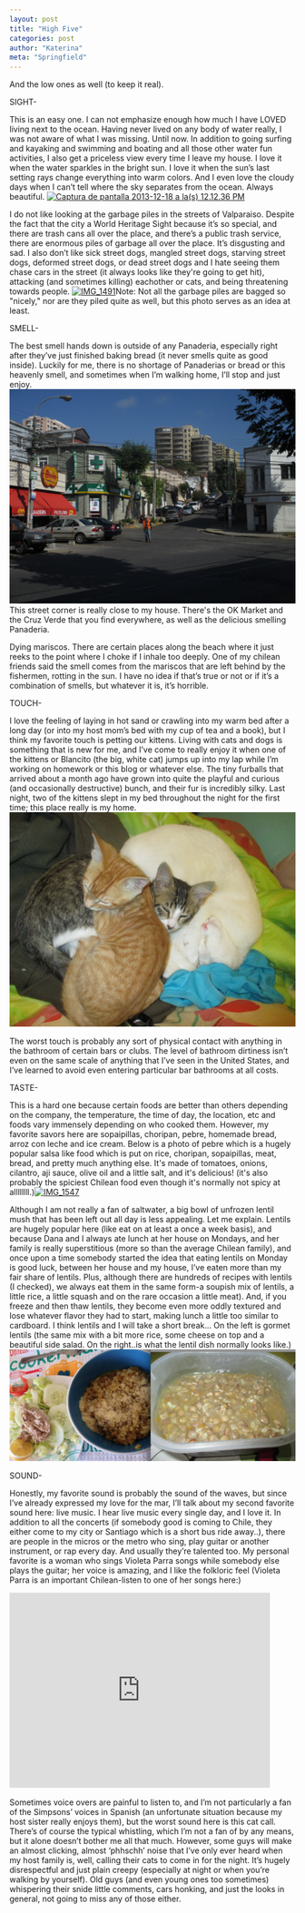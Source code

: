 ```yaml
---
layout: post
title: "High Five"
categories: post
author: "Katerina"
meta: "Springfield"
---
```


And the low ones as well (to keep it real).

SIGHT-

This is an easy one. I can not emphasize enough how much I have LOVED living next to the ocean. Having never lived on any body of water really, I was not aware of what I was missing. Until now. In addition to going surfing and kayaking and swimming and boating and all those other water fun activities, I also get a priceless view every time I leave my house. I love it when the water sparkles in the bright sun. I love it when the sun’s last setting rays change everything into warm colors. And I even love the cloudy days when I can’t tell where the sky separates from the ocean. Always beautiful. [![Captura de pantalla 2013-12-18 a la(s) 12.12.36 PM](/assets/images/6a010536fa9ded970b019b034823cd970c.png "Captura de pantalla 2013-12-18 a la(s) 12.12.36 PM")](/assets/images/6a010536fa9ded970b019b034823cd970c.png)

I do not like looking at the garbage piles in the streets of Valparaiso. Despite the fact that the city a World Heritage Sight because it’s so special, and there are trash cans all over the place, and there’s a public trash service, there are enormous piles of garbage all over the place. It’s disgusting and sad. I also don’t like sick street dogs, mangled street dogs, starving street dogs, deformed street dogs, or dead street dogs and I hate seeing them chase cars in the street (it always looks like they're going to get hit), attacking (and sometimes killing) eachother or cats, and being threatening towards people.   [![IMG_1491](/assets/images/6a010536fa9ded970b01a3fabc9865970b.jpg "IMG_1491")](/assets/images/6a010536fa9ded970b01a3fabc9865970b.jpg)Note: Not all the garbage piles are bagged so "nicely," nor are they piled quite as well, but this photo serves as an idea at least. 

SMELL-

The best smell hands down is outside of any Panaderia, especially right after they’ve just finished baking bread (it never smells quite as good inside). Luckily for me, there is no shortage of Panaderias or bread or this heavenly smell, and sometimes when I’m walking home, I’ll stop and just enjoy.   [![IMG_2125](/assets/images/6a010536fa9ded970b019b03483c0c970c.jpg "IMG_2125")](/assets/images/6a010536fa9ded970b019b03483c0c970c.jpg)This street corner is really close to my house. There's the OK Market and the Cruz Verde that you find everywhere, as well as the delicious smelling Panaderia. 

Dying mariscos. There are certain places along the beach where it just reeks to the point where I choke if I inhale too deeply. One of my chilean friends said the smell comes from the mariscos that are left behind by the fishermen, rotting in the sun. I have no idea if that’s true or not or if it’s a combination of smells, but whatever it is, it’s horrible.

TOUCH-

I love the feeling of laying in hot sand or crawling into my warm bed after a long day (or into my host mom’s bed with my cup of tea and a book), but I think my favorite touch is petting our kittens. Living with cats and dogs is something that is new for me, and I’ve come to really enjoy it when one of the kittens or Blancito (the big, white cat) jumps up into my lap while I’m working on homework or this blog or whatever else. The tiny furballs that arrived about a month ago have grown into quite the playful and curious (and occasionally destructive) bunch, and their fur is incredibly silky. Last night, two of the kittens slept in my bed throughout the night for the first time; this place really is my home. [![IMG_2154](/assets/images/6a010536fa9ded970b019b03491a4d970d.jpg "IMG_2154")](/assets/images/6a010536fa9ded970b019b03491a4d970d.jpg)

The worst touch is probably any sort of physical contact with anything in the bathroom of certain bars or clubs. The level of bathroom dirtiness isn’t even on the same scale of anything that I’ve seen in the United States, and I’ve learned to avoid even entering particular bar bathrooms at all costs. 

TASTE-

This is a hard one because certain foods are better than others depending on the company, the temperature, the time of day, the location, etc and foods vary immensely depending on who cooked them. However, my favorite savors here are sopaipillas, choripan, pebre, homemade bread, arroz con leche and ice cream. Below is a photo of pebre which is a hugely popular salsa like food which is put on rice, choripan, sopaipillas, meat, bread, and pretty much anything else. It's made of tomatoes, onions, cilantro, aji sauce, olive oil and a little salt, and it's delicious! (it's also probably the spiciest Chilean food even though it's normally not spicy at allllllll.)[![IMG_1547](/assets/images/6a010536fa9ded970b019b03484bf1970c.jpg "IMG_1547")](/assets/images/6a010536fa9ded970b019b03484bf1970c.jpg)

Although I am not really a fan of saltwater, a big bowl of unfrozen lentil mush that has been left out all day is less appealing. Let me explain. Lentils are hugely popular here (like eat on at least a once a week basis), and because Dana and I always ate lunch at her house on Mondays, and her family is really superstitious (more so than the average Chilean family), and once upon a time somebody started the idea that eating lentils on Monday is good luck, between her house and my house, I’ve eaten more than my fair share of lentils. Plus, although there are hundreds of recipes with lentils (I checked), we always eat them in the same form-a soupish mix of lentils, a little rice, a little squash and on the rare occasion a little meat). And, if you freeze and then thaw lentils, they become even more oddly textured and lose whatever flavor they had to start, making lunch a little too similar to cardboard. I think lentils and I will take a short break... On the left is gormet lentils (the same mix with a bit more rice, some cheese on top and a beautiful side salad. On the right..is what the lentil dish normally looks like.)  [![Captura de pantalla 2013-12-19 a la(s) 12.04.22 PM](/assets/images/6a010536fa9ded970b019b03486927970c.png "Captura de pantalla 2013-12-19 a la(s) 12.04.22 PM")](/assets/images/6a010536fa9ded970b019b03486927970c.png)

SOUND-

Honestly, my favorite sound is probably the sound of the waves, but since I’ve already expressed my love for the mar, I’ll talk about my second favorite sound here: live music. I hear live music every single day, and I love it. In addition to all the concerts (if somebody good is coming to Chile, they either come to my city or Santiago which is a short bus ride away..), there are people in the micros or the metro who sing, play guitar or another instrument, or rap every day. And usually they’re talented too. My personal favorite is a woman who sings Violeta Parra songs while somebody else plays the guitar; her voice is amazing, and I like the folkloric feel (Violeta Parra is an important Chilean-listen to one of her songs here:)

<div class="iframe-video-container js-processed"><iframe allowfullscreen="" src="http://www.youtube.com/embed/PYEw3e5x5Es?feature=oembed" width="459" height="344" frameborder="0"></iframe></div>

Sometimes voice overs are painful to listen to, and I’m not particularly a fan of the Simpsons’ voices in Spanish (an unfortunate situation because my host sister really enjoys them), but the worst sound here is this cat call. There’s of course the typical whistling, which I’m not a fan of by any means, but it alone doesn’t bother me all that much. However, some guys will make an almost clicking, almost ‘phhschh’ noise that I’ve only ever heard when my host family is, well, calling their cats to come in for the night. It’s hugely disrespectful and just plain creepy (especially at night or when you’re walking by yourself). Old guys (and even young ones too sometimes) whispering their snide little comments, cars honking, and just the looks in general, not going to miss any of those either.
